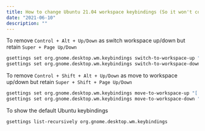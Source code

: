 ```yaml
---
title: How to change Ubuntu 21.04 workspace keybindings (So it won't conflict with VSCode CopyLineUp/Down keybindings)
date: "2021-06-10"
description: ""
---
```


To remove `Control + Alt + Up/Down` as switch workspace up/down but retain `Super + Page Up/Down`
```bash
gsettings set org.gnome.desktop.wm.keybindings switch-to-workspace-up "['<Control>Page_Up']"
gsettings set org.gnome.desktop.wm.keybindings switch-to-workspace-down "['<Control>Page_Down']"
```

To remove `Control + Shift + Alt + Up/Down` as move to workspace up/down but retain `Super + Shift + Page Up/Down`
```bash
gsettings set org.gnome.desktop.wm.keybindings move-to-workspace-up "['<Super><Shift>Page_Up']"
gsettings set org.gnome.desktop.wm.keybindings move-to-workspace-down "['<Super><Shift>Page_Down']"
```

To show the default Ubuntu keybindings
```bash
gsettings list-recursively org.gnome.desktop.wm.keybindings
```